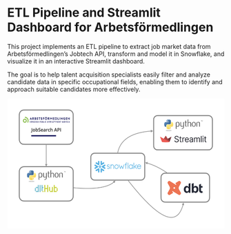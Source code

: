 # ETL Pipeline and Streamlit Dashboard for Arbetsförmedlingen

This project implements an ETL pipeline to extract job market data from Arbetsförmedlingen’s Jobtech API, transform and model it in Snowflake, and visualize it in an interactive Streamlit dashboard.

The goal is to help talent acquisition specialists easily filter and analyze candidate data in specific occupational fields, enabling them to identify and approach suitable candidates more effectively.

<img src = "streamlit_dashboard/images/data_warehouse_lifecycle.png" width=700 height=300>